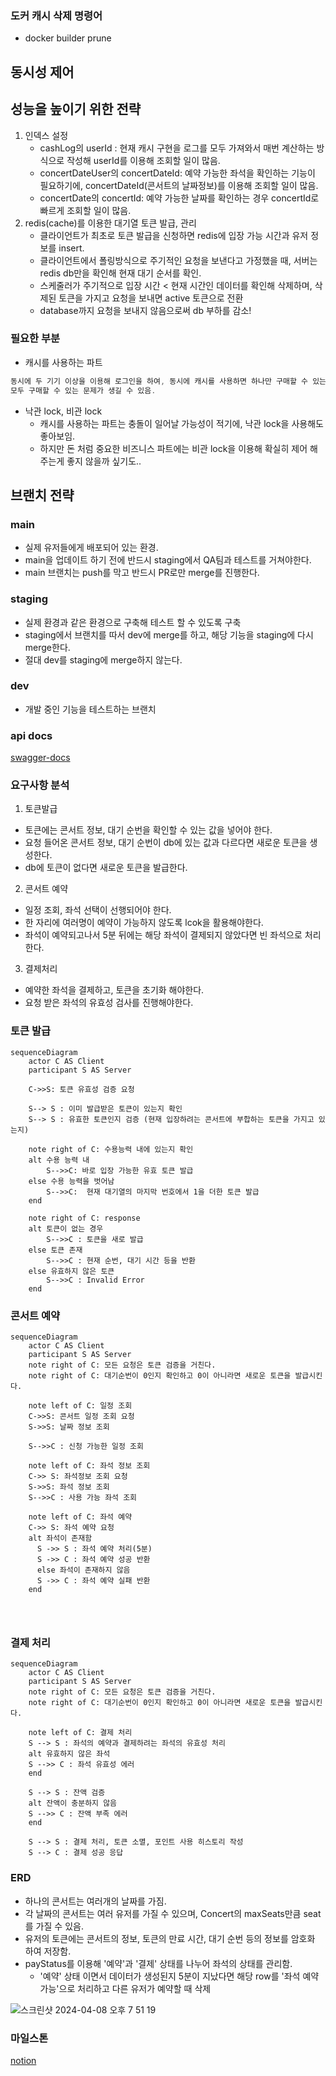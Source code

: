 ### 도커 캐시 삭제 명령어

- docker builder prune

## 동시성 제어

## 성능을 높이기 위한 전략
1. 인덱스 설정
   - cashLog의 userId : 현재 캐시 구현을 로그를 모두 가져와서 매번 계산하는 방식으로 작성해 userId를 이용해 조회할 일이 많음.
   - concertDateUser의 concertDateId: 예약 가능한 좌석을 확인하는 기능이 필요하기에, concertDateId(콘서트의 날짜정보)를 이용해 조회할 일이 많음.
   - concertDate의 concertId: 예약 가능한 날짜를 확인하는 경우 concertId로 빠르게 조회할 일이 많음.
2. redis(cache)를 이용한 대기열 토큰 발급, 관리
   - 클라이언트가 최초로 토큰 발급을 신청하면 redis에 입장 가능 시간과 유저 정보를 insert.
   - 클라이언트에서 폴링방식으로 주기적인 요청을 보낸다고 가정했을 때, 서버는 redis db만을 확인해 현재 대기 순서를 확인.
   - 스케줄러가 주기적으로 입장 시간 < 현재 시간인 데이터를 확인해 삭제하며, 삭제된 토큰을 가지고 요청을 보내면 active 토큰으로 전환
   - database까지 요청을 보내지 않음으로써 db 부하를 감소!

### 필요한 부분

- 캐시를 사용하는 파트

```typescript
동시에 두 기기 이상을 이용해 로그인을 하여, 동시에 캐시를 사용하면 하나만 구매할 수 있는 캐시임에도
모두 구매할 수 있는 문제가 생길 수 있음.
```

- 낙관 lock, 비관 lock
  - 캐시를 사용하는 파트는 충돌이 일어날 가능성이 적기에, 낙관 lock을 사용해도 좋아보임.
  - 하지만 돈 처럼 중요한 비즈니스 파트에는 비관 lock을 이용해 확실히 제어 해주는게 좋지 않을까 싶기도..

## 브랜치 전략

### main

- 실제 유저들에게 배포되어 있는 환경.
- main을 업데이트 하기 전에 반드시 staging에서 QA팀과 테스트를 거쳐야한다.
- main 브랜치는 push를 막고 반드시 PR로만 merge를 진행한다.

### staging

- 실제 환경과 같은 환경으로 구축해 테스트 할 수 있도록 구축
- staging에서 브랜치를 따서 dev에 merge를 하고, 해당 기능을 staging에 다시 merge한다.
- 절대 dev를 staging에 merge하지 않는다.

### dev

- 개발 중인 기능을 테스트하는 브랜치

### api docs

[swagger-docs](https://app.swaggerhub.com/apis-docs/rnjsdud980/reserve-concert/0.0.1)

### 요구사항 분석

1. 토큰발급

- 토큰에는 콘서트 정보, 대기 순번을 확인할 수 있는 값을 넣어야 한다.
- 요청 들어온 콘서트 정보, 대기 순번이 db에 있는 값과 다르다면 새로운 토큰을 생성한다.
- db에 토큰이 없다면 새로운 토큰을 발급한다.

2. 콘서트 예약

- 일정 조회, 좌석 선택이 선행되어야 한다.
- 한 자리에 여러명이 예약이 가능하지 않도록 lcok을 활용해야한다.
- 좌석이 예약되고나서 5분 뒤에는 해당 좌석이 결제되지 않았다면 빈 좌석으로 처리한다.

3. 결제처리

- 예약한 좌석을 결제하고, 토큰을 초기화 해야한다.
- 요청 받은 좌석의 유효성 검사를 진행해야한다.

### 토큰 발급

```mermaid
sequenceDiagram
    actor C AS Client
    participant S AS Server

    C->>S: 토큰 유효성 검증 요청

    S--> S : 이미 발급받은 토큰이 있는지 확인
    S--> S : 유효한 토큰인지 검증 (현재 입장하려는 콘서트에 부합하는 토큰을 가지고 있는지)

    note right of C: 수용능력 내에 있는지 확인
    alt 수용 능력 내
	    S-->>C: 바로 입장 가능한 유효 토큰 발급
    else 수용 능력을 벗어남
	    S-->>C:  현재 대기열의 마지막 번호에서 1을 더한 토큰 발급
    end

    note right of C: response
    alt 토큰이 없는 경우
    	S-->>C : 토큰을 새로 발급
    else 토큰 존재
	    S-->>C : 현재 순번, 대기 시간 등을 반환
    else 유효하지 않은 토큰
	    S-->>C : Invalid Error
    end

```

### 콘서트 예약

```mermaid
sequenceDiagram
    actor C AS Client
    participant S AS Server
    note right of C: 모든 요청은 토큰 검증을 거친다.
    note right of C: 대기순번이 0인지 확인하고 0이 아니라면 새로운 토큰을 발급시킨다.

    note left of C: 일정 조회
    C->>S: 콘서트 일정 조회 요청
    S->>S: 날짜 정보 조회

    S-->>C : 신청 가능한 일정 조회

    note left of C: 좌석 정보 조회
    C->> S: 좌석정보 조회 요청
    S->>S: 좌석 정보 조회
    S-->>C : 사용 가능 좌석 조회

    note left of C: 좌석 예약
    C->> S: 좌석 예약 요청
    alt 좌석이 존재함
	  S ->> S : 좌석 예약 처리(5분)
	  S ->> C : 좌석 예약 성공 반환
	  else 좌석이 존재하지 않음
	  S ->> C : 좌석 예약 실패 반환
    end




```

### 결제 처리

```mermaid
sequenceDiagram
    actor C AS Client
    participant S AS Server
    note right of C: 모든 요청은 토큰 검증을 거친다.
    note right of C: 대기순번이 0인지 확인하고 0이 아니라면 새로운 토큰을 발급시킨다.

    note left of C: 결제 처리
    S --> S : 좌석의 예약과 결제하려는 좌석의 유효성 처리
    alt 유효하지 않은 좌석
    S -->> C : 좌석 유효성 에러
    end

    S --> S : 잔액 검증
    alt 잔액이 충분하지 않음
    S -->> C : 잔액 부족 에러
    end

    S --> S : 결제 처리, 토큰 소멸, 포인트 사용 히스토리 작성
    S --> C : 결제 성공 응답

```

### ERD

- 하나의 콘서트는 여러개의 날짜를 가짐.
- 각 날짜의 콘서트는 여러 유저를 가질 수 있으며, Concert의 maxSeats만큼 seat를 가질 수 있음.
- 유저의 토큰에는 콘서트의 정보, 토큰의 만료 시간, 대기 순번 등의 정보를 암호화 하여 저장함.
- payStatus를 이용해 '예약'과 '결제' 상태를 나누어 좌석의 상태를 관리함.
  - '예약' 상태 이면서 데이터가 생성된지 5분이 지났다면 해당 row를 '좌석 예약 가능'으로 처리하고 다른 유저가 예약할 때 삭제

![스크린샷 2024-04-08 오후 7 51 19](https://github.com/hh-plus/3-concert-reservation/assets/71562311/9147b241-463a-4270-92e4-74cb9b05401f)

### 마일스톤

[notion](https://www.notion.so/0e137816d2544a87914244118e7804e1?pvs=4)
